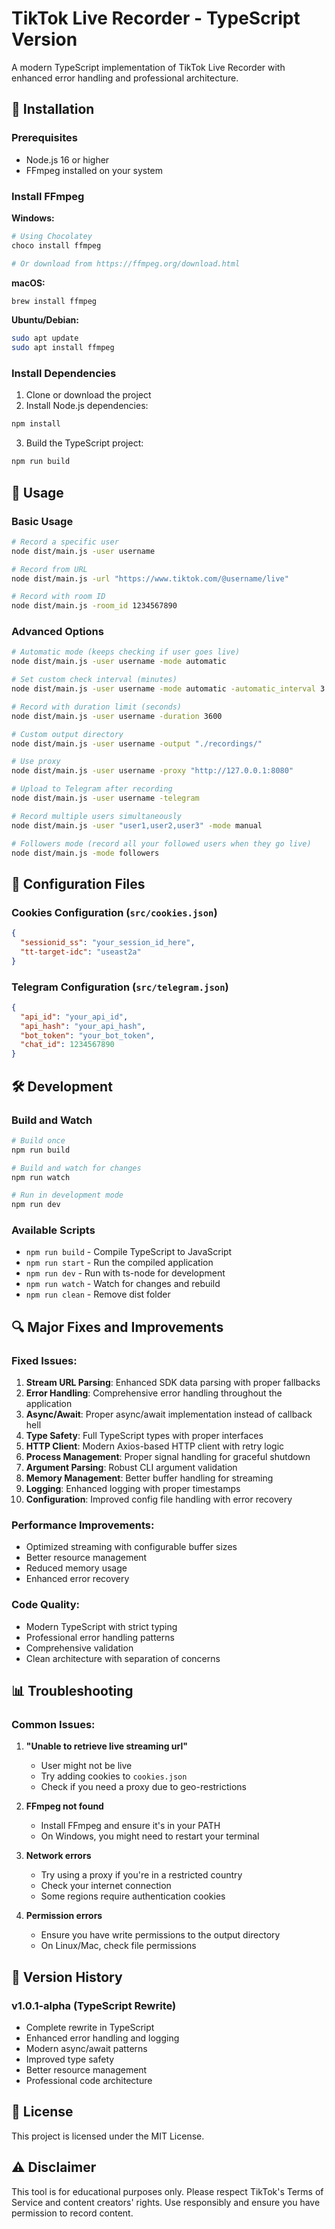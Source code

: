 # TikTok Live Recorder - TypeScript Version

A modern TypeScript implementation of TikTok Live Recorder with enhanced error handling and professional architecture.

## 🔧 Installation

### Prerequisites
- Node.js 16 or higher
- FFmpeg installed on your system

### Install FFmpeg

**Windows:**
```bash
# Using Chocolatey
choco install ffmpeg

# Or download from https://ffmpeg.org/download.html
```

**macOS:**
```bash
brew install ffmpeg
```

**Ubuntu/Debian:**
```bash
sudo apt update
sudo apt install ffmpeg
```

### Install Dependencies

1. Clone or download the project
2. Install Node.js dependencies:

```bash
npm install
```

3. Build the TypeScript project:

```bash
npm run build
```

## 🚀 Usage

### Basic Usage

```bash
# Record a specific user
node dist/main.js -user username

# Record from URL
node dist/main.js -url "https://www.tiktok.com/@username/live"

# Record with room ID
node dist/main.js -room_id 1234567890
```

### Advanced Options

```bash
# Automatic mode (keeps checking if user goes live)
node dist/main.js -user username -mode automatic

# Set custom check interval (minutes)
node dist/main.js -user username -mode automatic -automatic_interval 3

# Record with duration limit (seconds)
node dist/main.js -user username -duration 3600

# Custom output directory
node dist/main.js -user username -output "./recordings/"

# Use proxy
node dist/main.js -user username -proxy "http://127.0.0.1:8080"

# Upload to Telegram after recording
node dist/main.js -user username -telegram

# Record multiple users simultaneously
node dist/main.js -user "user1,user2,user3" -mode manual

# Followers mode (record all your followed users when they go live)
node dist/main.js -mode followers
```

## 📁 Configuration Files

### Cookies Configuration (`src/cookies.json`)
```json
{
  "sessionid_ss": "your_session_id_here",
  "tt-target-idc": "useast2a"
}
```

### Telegram Configuration (`src/telegram.json`)
```json
{
  "api_id": "your_api_id",
  "api_hash": "your_api_hash", 
  "bot_token": "your_bot_token",
  "chat_id": 1234567890
}
```

## 🛠 Development

### Build and Watch
```bash
# Build once
npm run build

# Build and watch for changes
npm run watch

# Run in development mode
npm run dev
```

### Available Scripts
- `npm run build` - Compile TypeScript to JavaScript
- `npm run start` - Run the compiled application
- `npm run dev` - Run with ts-node for development
- `npm run watch` - Watch for changes and rebuild
- `npm run clean` - Remove dist folder

## 🔍 Major Fixes and Improvements

### Fixed Issues:
1. **Stream URL Parsing**: Enhanced SDK data parsing with proper fallbacks
2. **Error Handling**: Comprehensive error handling throughout the application
3. **Async/Await**: Proper async/await implementation instead of callback hell
4. **Type Safety**: Full TypeScript types with proper interfaces
5. **HTTP Client**: Modern Axios-based HTTP client with retry logic
6. **Process Management**: Proper signal handling for graceful shutdown
7. **Argument Parsing**: Robust CLI argument validation
8. **Memory Management**: Better buffer handling for streaming
9. **Logging**: Enhanced logging with proper timestamps
10. **Configuration**: Improved config file handling with error recovery

### Performance Improvements:
- Optimized streaming with configurable buffer sizes
- Better resource management
- Reduced memory usage
- Enhanced error recovery

### Code Quality:
- Modern TypeScript with strict typing
- Professional error handling patterns
- Comprehensive validation
- Clean architecture with separation of concerns

## 📊 Troubleshooting

### Common Issues:

1. **"Unable to retrieve live streaming url"**
   - User might not be live
   - Try adding cookies to `cookies.json`
   - Check if you need a proxy due to geo-restrictions

2. **FFmpeg not found**
   - Install FFmpeg and ensure it's in your PATH
   - On Windows, you might need to restart your terminal

3. **Network errors**
   - Try using a proxy if you're in a restricted country
   - Check your internet connection
   - Some regions require authentication cookies

4. **Permission errors**
   - Ensure you have write permissions to the output directory
   - On Linux/Mac, check file permissions

## 📝 Version History

### v1.0.1-alpha (TypeScript Rewrite)
- Complete rewrite in TypeScript
- Enhanced error handling and logging
- Modern async/await patterns
- Improved type safety
- Better resource management
- Professional code architecture

## 📄 License

This project is licensed under the MIT License.

## ⚠️ Disclaimer

This tool is for educational purposes only. Please respect TikTok's Terms of Service and content creators' rights. Use responsibly and ensure you have permission to record content.